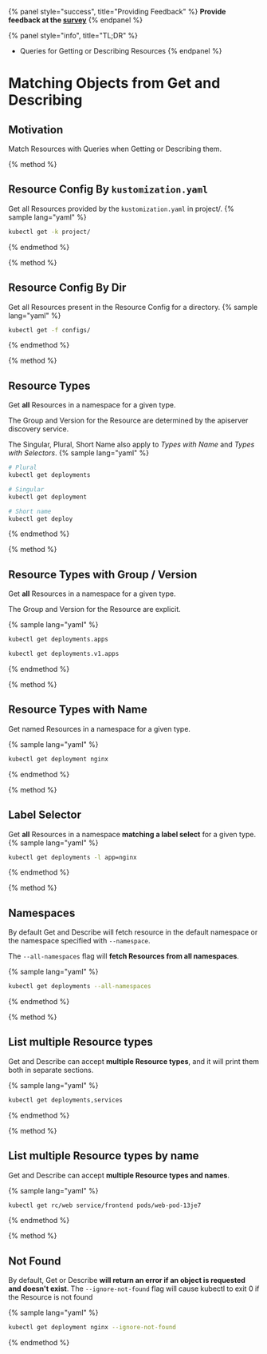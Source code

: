 {% panel style="success", title="Providing Feedback" %}
**Provide feedback at the [survey](https://www.surveymonkey.com/r/JH35X82)**
{% endpanel %}

{% panel style="info", title="TL;DR" %}
- Queries for Getting or Describing Resources
{% endpanel %}

# Matching Objects from Get and Describing

## Motivation

Match Resources with Queries when Getting or Describing them.

{% method %}
## Resource Config By `kustomization.yaml`

Get all Resources provided by the `kustomization.yaml` in project/.
{% sample lang="yaml" %}

```bash
kubectl get -k project/
```

{% endmethod %}

{% method %}
## Resource Config By Dir

Get all Resources present in the Resource Config for a directory.
{% sample lang="yaml" %}

```bash
kubectl get -f configs/
```

{% endmethod %}

{% method %}
## Resource Types

Get **all** Resources in a namespace for a given type.

The Group and Version for the Resource are determined by the apiserver discovery service.

The Singular, Plural, Short Name also apply to *Types with Name* and *Types with Selectors*.
{% sample lang="yaml" %}

```bash
# Plural
kubectl get deployments
```

```bash
# Singular
kubectl get deployment
```

```bash
# Short name
kubectl get deploy
```

{% endmethod %}

{% method %}
## Resource Types with Group / Version

Get **all** Resources in a namespace for a given type.

The Group and Version for the Resource are explicit.

{% sample lang="yaml" %}

```bash
kubectl get deployments.apps
```

```bash
kubectl get deployments.v1.apps
```

{% endmethod %}

{% method %}
## Resource Types with Name

Get named Resources in a namespace for a given type.

{% sample lang="yaml" %}

```bash
kubectl get deployment nginx
```

{% endmethod %}

{% method %}
## Label Selector

Get **all** Resources in a namespace **matching a label select** for a given type.
{% sample lang="yaml" %}

```bash
kubectl get deployments -l app=nginx
```

{% endmethod %}

{% method %}
## Namespaces

By default Get and Describe will fetch resource in the default namespace or the namespace specified
with `--namespace`.

The `--all-namespaces` flag will **fetch Resources from all namespaces**.

{% sample lang="yaml" %}

```bash
kubectl get deployments --all-namespaces
```

{% endmethod %}


{% method %}
## List multiple Resource types

Get and Describe can accept **multiple Resource types**, and it will print them both in separate sections.

{% sample lang="yaml" %}

```bash
kubectl get deployments,services
```

{% endmethod %}


{% method %}
## List multiple Resource types by name

Get and Describe can accept **multiple Resource types and names**.

{% sample lang="yaml" %}

```bash
kubectl get rc/web service/frontend pods/web-pod-13je7
```

{% endmethod %}

{% method %}
## Not Found

By default, Get or Describe **will return an error if an object is requested and doesn't exist**.
The `--ignore-not-found` flag will cause kubectl to exit 0 if the Resource is not found

{% sample lang="yaml" %}

```bash
kubectl get deployment nginx --ignore-not-found
```

{% endmethod %}
